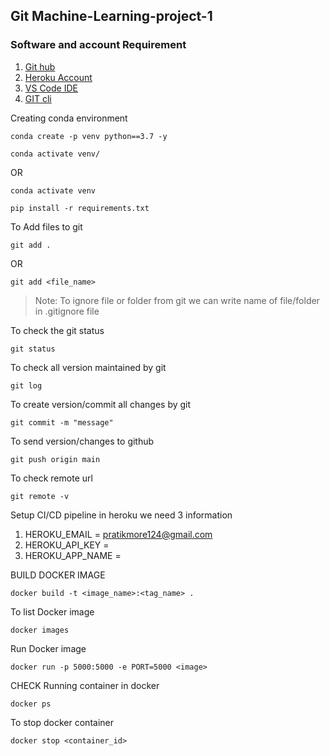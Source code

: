 ## Git Machine-Learning-project-1

### Software and account Requirement 

1. [Git hub](https://github.com/)
2. [Heroku Account](https://www.heroku.com/)
3. [VS Code IDE](https://code.visualstudio.com/download)
4. [GIT cli](https://git-scm.com/downloads)

Creating conda environment
```
conda create -p venv python==3.7 -y
```
```
conda activate venv/
```
OR 
```
conda activate venv
```

```
pip install -r requirements.txt
```

To Add files to git
```
git add .
```

OR
```
git add <file_name>
```

> Note: To ignore file or folder from git we can write name of file/folder in .gitignore file

To check the git status 
```
git status
```
To check all version maintained by git
```
git log
```

To create version/commit all changes by git
```
git commit -m "message"
```
To send version/changes to github
```
git push origin main
```

To check remote url 
```
git remote -v
```

Setup CI/CD pipeline in heroku we need 3 information

1. HEROKU_EMAIL = pratikmore124@gmail.com
2. HEROKU_API_KEY = 
3. HEROKU_APP_NAME = 


BUILD DOCKER IMAGE
```
docker build -t <image_name>:<tag_name> .
```
To list Docker image
```
docker images
```

Run Docker image
```
docker run -p 5000:5000 -e PORT=5000 <image>
```

CHECK Running container in docker
```
docker ps
```

To stop docker container
```
docker stop <container_id>
```